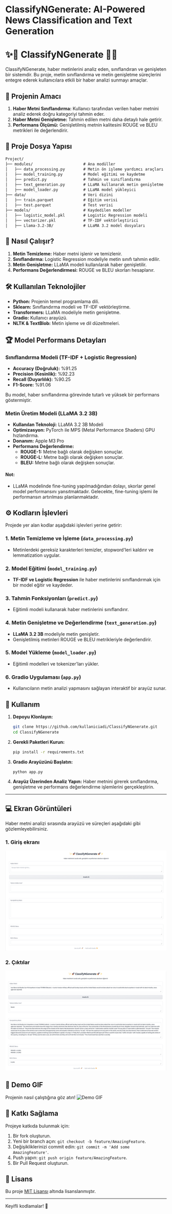# **ClassifyNGenerate: AI-Powered News Classification and Text Generation**


# ✨🚀 ClassifyNGenerate 🚀✨

ClassifyNGenerate, haber metinlerini analiz eden, sınıflandıran ve genişleten bir sistemdir. Bu proje, metin sınıflandırma ve metin genişletme süreçlerini entegre ederek kullanıcılara etkili bir haber analizi sunmayı amaçlar. 

## 🎯 Projenin Amacı
1. **Haber Metni Sınıflandırma:** Kullanıcı tarafından verilen haber metnini analiz ederek doğru kategoriyi tahmin eder.
2. **Haber Metni Genişletme:** Tahmin edilen metni daha detaylı hale getirir.
3. **Performans Ölçümü:** Genişletilmiş metnin kalitesini ROUGE ve BLEU metrikleri ile değerlendirir.

## 📂 **Proje Dosya Yapısı**
```plaintext
Project/
├── modules/                      # Ana modüller
│   ├── data_processing.py        # Metin ön işleme yardımcı araçları
│   ├── model_training.py         # Model eğitimi ve kaydetme
│   ├── predict.py                # Tahmin ve sınıflandırma
│   ├── text_generation.py        # LLaMA kullanarak metin genişletme
│   ├── model_loader.py           # LLaMA model yükleyici
├── data/                         # Veri dizini
│   ├── train.parquet             # Eğitim verisi
│   ├── test.parquet              # Test verisi
├── models/                       # Kaydedilen modeller
│   ├── logistic_model.pkl        # Logistic Regression modeli
│   ├── vectorizer.pkl            # TF-IDF vektörleştirici
│   ├── Llama-3.2-3B/             # LLaMA 3.2 model dosyaları

```


## 🚀 Nasıl Çalışır?
1. **Metin Temizleme:** Haber metni işlenir ve temizlenir.
2. **Sınıflandırma:** Logistic Regression modeliyle metin sınıfı tahmin edilir.
3. **Metin Genişletme:** LLaMA modeli kullanılarak haber genişletilir.
4. **Performans Değerlendirmesi:** ROUGE ve BLEU skorları hesaplanır.

## 🛠️ Kullanılan Teknolojiler
- **Python:** Projenin temel programlama dili.
- **Sklearn:** Sınıflandırma modeli ve TF-IDF vektörleştirme.
- **Transformers:** LLaMA modeliyle metin genişletme.
- **Gradio:** Kullanıcı arayüzü.
- **NLTK & TextBlob:** Metin işleme ve dil düzeltmeleri.

## 🏆 Model Performans Detayları

### Sınıflandırma Modeli (TF-IDF + Logistic Regression)
- **Accuracy (Doğruluk):** %91.25
- **Precision (Kesinlik):** %92.23
- **Recall (Duyarlılık):** %90.25
- **F1-Score:** %91.06

Bu model, haber sınıflandırma görevinde tutarlı ve yüksek bir performans göstermiştir.


### Metin Üretim Modeli (LLaMA 3.2 3B)
- **Kullanılan Teknoloji:** LLaMA 3.2 3B Modeli
- **Optimizasyon:** PyTorch ile MPS (Metal Performance Shaders) GPU hızlandırma.
- **Donanım:** Apple M3 Pro
- **Performans Değerlendirme:**
  - **ROUGE-1:** Metne bağlı olarak değişken sonuçlar.
  - **ROUGE-L:** Metne bağlı olarak değişken sonuçlar.
  - **BLEU:** Metne bağlı olarak değişken sonuçlar.
#### Not:
- LLaMA modelinde fine-tuning yapılmadığından dolayı, skorlar genel model performansını yansıtmaktadır. Gelecekte, fine-tuning işlemi ile performansın artırılması planlanmaktadır.

## ⚙️ Kodların İşlevleri
Projede yer alan kodlar aşağıdaki işlevleri yerine getirir:

### 1. **Metin Temizleme ve İşleme (`data_processing.py`)**
- Metinlerdeki gereksiz karakterleri temizler, stopword'leri kaldırır ve lemmatization uygular.

### 2. **Model Eğitimi (`model_training.py`)**
- **TF-IDF ve Logistic Regression** ile haber metinlerini sınıflandırmak için bir model eğitir ve kaydeder.

### 3. **Tahmin Fonksiyonları (`predict.py`)**
- Eğitimli modeli kullanarak haber metinlerini sınıflandırır.

### 4. **Metin Genişletme ve Değerlendirme (`text_generation.py`)**
- **LLaMA 3.2 3B** modeliyle metin genişletir.
- Genişletilmiş metinleri ROUGE ve BLEU metrikleriyle değerlendirir.

### 5. **Model Yükleme (`model_loader.py`)**
- Eğitimli modelleri ve tokenizer'ları yükler.

### 6. **Gradio Uygulaması (`app.py`)**
- Kullanıcıların metin analizi yapmasını sağlayan interaktif bir arayüz sunar.




## 🌟 Kullanım
1. **Depoyu Klonlayın:**
    ```bash
    git clone https://github.com/kullaniciadi/ClassifyNGenerate.git
    cd ClassifyNGenerate
    ```

2. **Gerekli Paketleri Kurun:**
    ```bash
    pip install -r requirements.txt
    ```

3. **Gradio Arayüzünü Başlatın:**
    ```bash
    python app.py
    ```

4. **Arayüz Üzerinden Analiz Yapın:**
   Haber metnini girerek sınıflandırma, genişletme ve performans değerlendirme işlemlerini gerçekleştirin.
--------

## 💻 Ekran Görüntüleri
Haber metni analizi sırasında arayüzü ve süreçleri aşağıdaki gibi gözlemleyebilirsiniz.

### 1. Giriş ekranı
![Giriş](assets/interface_1.png)

### 2. Çıktılar
![Çıktılar](assets/interface_2.png)

## 🎥 Demo GIF
Projenin nasıl çalıştığına göz atın!
![Demo GIF](assets/demo-final.gif)

## 🤝 Katkı Sağlama
Projeye katkıda bulunmak için:
1. Bir fork oluşturun.
2. Yeni bir branch açın: `git checkout -b feature/AmazingFeature`.
3. Değişikliklerinizi commit edin: `git commit -m 'Add some AmazingFeature'`.
4. Push yapın: `git push origin feature/AmazingFeature`.
5. Bir Pull Request oluşturun.

## 📜 Lisans
Bu proje [MIT Lisansı](LICENSE) altında lisanslanmıştır.

---

Keyifli kodlamalar! 🚀


